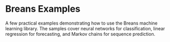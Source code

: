 # Breans Examples
A few practical examples demonstrating how to use the Breans machine learning library. The samples cover neural networks for classification, linear regression for forecasting, and Markov chains for sequence prediction.
